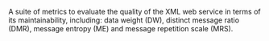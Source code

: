 A suite of metrics to evaluate the quality of the XML web service in terms of its maintainability, including: data weight (DW), distinct message ratio (DMR), message entropy (ME) and message repetition scale (MRS).